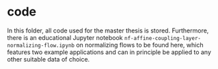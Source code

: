 # code
In this folder, all code used for the master thesis is stored. Furthermore, there is an educational Jupyter notebook `nf-affine-coupling-layer-normalizing-flow.ipynb` on normalizing flows to be found here, which features two example applications and can in principle be applied to any other suitable data of choice.

